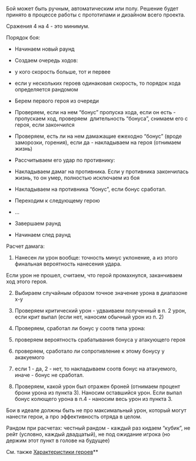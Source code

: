 Бой может быть ручным, автоматическим или полу. Решение будет принято в процессе работы с прототипами и дизайном всего проекта.

  

Сражения 4 на 4 - это минимум.

  

Порядок боя:

  

-   Начинаем новый раунд
    
-   Создаем очередь ходов:
    

-   у кого скорость больше, тот и первее
    
-   если у нескольких героев одинаковая скорость, то порядок хода определяется рандомом
    

-   Берем первого героя из очереди
    
-   Проверяем, если на нем “бонус” пропуска хода, если он есть - пропускаем ход, проверяем  длительность “бонуса”, снимаем его с героя, если закончился
    
-   Проверяем, есть ли на нем дамажащие ежеходно “бонус” (вроде заморозки, горения), если да - накладываем на героя (отнимаем жизнь)
    
-   Рассчитываем его удар по противнику:
    

-   Накладываем дамаг на противника. Если у противника закончилась жизнь, то он умер, полностью исключаем из боя
    
-   Накладываем на противника “бонус”, если бонус сработал.
    

-   Переходим к следующему герою
    
-   …
    
-   Завершаем раунд
    
-   Начинаем след раунд
    

  

Расчет дамага:

  

1. Нанесен ли урон вообще: точность минус уклонение, а из этого финальная вероятность нанесения удара.

  

Если урон не прошел, считаем, что герой промахнулся, заканчиваем ход этого героя.

  

2. Выбираем случайным образом точное значение урона в диапазоне x-y

  

3. Проверяем критический урон - удваиваем полученный в п. 2 урон, если крит выпал (если нет, наносим обычный урон из п. 2)

  

4. Проверяем, сработал ли бонус у соотв типа урона:

1.  проверяем вероятность срабатывания бонуса у атакующего героя
    
2.  проверяем, сработало ли сопротивление к этому бонусу у акакуемого
    
3.  если 1 - да, 2 - нет, то накладываем соотв бонус на атакуемого, иначе - бонус не сработал.
    

  

5. Проверяем, какой урон был отражен броней (отнимаем процент брони урона из пункта 3). Наносим оставшийся урон. Если выпал бонус колющего урона в п.4 - наносим весь урон из пункта 3.

  
  
  
  
  

Бои в идеале должны быть не про максимальный урон, который могут нанести герои, а про эффективность отряда в целом. 

  

Рандом при расчетах: честный рандом - каждый раз кидаем “кубик”, не рейт (условно, каждый двадцатый), не под ожидание игрока (но держим этот пункт в голове на будущее)

  
См. также [Характеристики героев](https://docs.google.com/document/u/0/d/12Kh-P6rStdeo1lX0JGVA6fWz2UDvL4M6K3XV3MU8hZA/edit)**